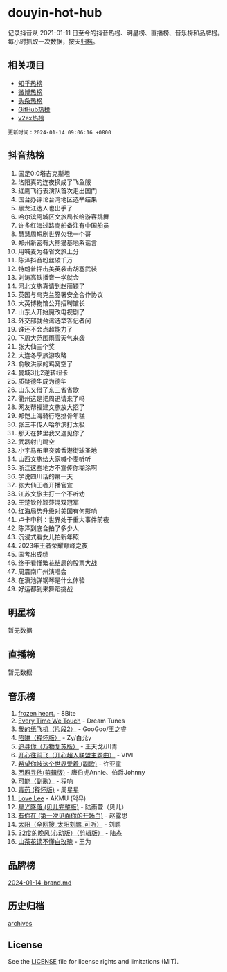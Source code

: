 # douyin-hot-hub

记录抖音从 2021-01-11 日至今的抖音热榜、明星榜、直播榜、音乐榜和品牌榜。每小时抓取一次数据，按天[归档](archives)。

## 相关项目

- [知乎热榜](https://github.com/lonnyzhang423/zhihu-hot-hub)
- [微博热榜](https://github.com/lonnyzhang423/weibo-hot-hub)
- [头条热榜](https://github.com/lonnyzhang423/toutiao-hot-hub)
- [GitHub热榜](https://github.com/lonnyzhang423/github-hot-hub)
- [v2ex热榜](https://github.com/lonnyzhang423/v2ex-hot-hub)


`更新时间：2024-01-14 09:06:16 +0800`

## 抖音热榜

1. 国足0:0塔吉克斯坦
1. 洛阳真的连夜换成了飞鱼服
1. 红鹰飞行表演队首次走出国门
1. 国台办评论台湾地区选举结果
1. 黑龙江达人也出手了
1. 哈尔滨阿城区文旅局长给游客跳舞
1. 许多红海过路商船备注有中国船员
1. 慧慧周短剧世界欠我一个哥
1. 郑州新密有大熊猫基地系谣言
1. 用喊麦为各省文旅上分
1. 陈泽抖音粉丝破千万
1. 特朗普抨击美英袭击胡塞武装
1. 刘涛高铁播音一学就会
1. 河北文旅真请到赵丽颖了
1. 英国与乌克兰签署安全合作协议
1. 大英博物馆公开招聘馆长
1. 山东人开始魔改电视剧了
1. 外交部就台湾选举答记者问
1. 谁还不会点超能力了
1. 下周大范围雨雪天气来袭
1. 张大仙三个奖
1. 大连冬季旅游攻略
1. 俞敏洪家的鸡窝空了
1. 曼城3比2逆转纽卡
1. 质疑德华成为德华
1. 山东又借了东三省省歌
1. 衢州这是把周迅请来了吗
1. 网友帮福建文旅放大招了
1. 郑恺上海骑行吃排骨年糕
1. 张三丰传人哈尔滨打太极
1. 那天在梦里我又遇见你了
1. 武磊射门踢空
1. 小宇马布里突袭香港街球圣地
1. 山西文旅给大家喊个麦听听
1. 浙江这些地方不宣传你糊涂啊
1. 学说四川话的第一天
1. 张大仙王者开播官宣
1. 江苏文旅主打一个不听劝
1. 王楚钦孙颖莎混双冠军
1. 红海局势升级对美国有何影响
1. 卢卡申科：世界处于重大事件前夜
1. 陈泽到底合拍了多少人
1. 沉浸式看女儿拍新年照
1. 2023年王者荣耀巅峰之夜
1. 国考出成绩
1. 终于看懂繁花结局的股票大战
1. 周震南广州演唱会
1. 在滇池弹钢琴是什么体验
1. 好运都到来舞蹈挑战

## 明星榜

暂无数据

## 直播榜

暂无数据

## 音乐榜

1. [frozen heart.](https://sf3-cdn-tos.douyinstatic.com/obj/tos-cn-ve-2774/oIIWJfyjIACZA9zQMtnJ6hQQhFC4vhCupoRBsO) - 8Bite
1. [Every Time We Touch](https://sf86-cdn-tos.douyinstatic.com/obj/tos-cn-ve-2774/ogN6lUKQeBBfEVhIOMikG1CcJjugxk1tztZyhP) - Dream Tunes
1. [我的纸飞机（片段2）](https://sf6-cdn-tos.douyinstatic.com/obj/tos-cn-ve-2774/oM2ZrKcg2CD5AeRB2gkeXOFB1IxAGJdZPazYHf) - GooGoo/王之睿
1. [陷阱（释怀版）](https://sf86-cdn-tos.douyinstatic.com/obj/tos-cn-ve-2774/oE8C21LeZrzKLDFfQYgMzx4GAIHageG5IzayY7) - Zy/白允y
1. [追寻你（万物复苏版）](https://sf86-cdn-tos.douyinstatic.com/obj/tos-cn-ve-2774/oYeAZJsbjIDit9APmBg8u6uDUQnHmoCf3gbo74) - 王天戈/川青
1. [开心往前飞（开心超人联盟主题曲）](https://sf86-cdn-tos.douyinstatic.com/obj/tos-cn-ve-2774/9d8fb7c82cf1421fb93a9fe925275e0a) - VIVI
1. [希望你被这个世界爱着 (副歌)](https://sf3-cdn-tos.douyinstatic.com/obj/tos-cn-ve-2774/oUHCmWQfZlE3QQBKBeD8rCFLpJzPgCpImhsxMt) - 许亚童
1. [西厢寻他(剪辑版)](https://sf86-cdn-tos.douyinstatic.com/obj/tos-cn-ve-2774/oUsAVfAQKlRNxEv5qxvIB8o5qmIWUcXbzJKJhw) - 唐伯虎Annie、伯爵Johnny
1. [可能（副歌）](https://sf3-cdn-tos.douyinstatic.com/obj/tos-cn-ve-2774/cde1731888894259b333569393c2fb51) - 程响
1. [毒药 (释怀版)](https://sf3-cdn-tos.douyinstatic.com/obj/tos-cn-ve-2774/oYILMEAzspdZBIzy4frJNB8ZHPHWAhiwowd4Ad) - 周星星
1. [Love Lee](https://sf86-cdn-tos.douyinstatic.com/obj/tos-cn-ve-2774/o05GbkJGbCBTdDnMtB0fwOYgkeZp23vrWQDQBS) - AKMU (악뮤)
1. [星光降落 (贝儿完整版)](https://sf86-cdn-tos.douyinstatic.com/obj/tos-cn-ve-2774/okwB9hAwyAtsFFkFBzAX1hOOfQuIoMNs0W2Mwr) - 陆雨萱（贝儿）
1. [有你在 (第一次见面你的开场白)](https://sf86-cdn-tos.douyinstatic.com/obj/tos-cn-ve-2774/oAthrQ3ClJBfI57uBoFEgNDYtNCZ0TSYQQfxQ0) - 赵露思
1. [太阳（全网搜_太阳刘鹏_可听）](https://sf6-cdn-tos.douyinstatic.com/obj/tos-cn-ve-2774/ogWbyIQnlBFImVbeDocRdCIYtBHlbJXgfZMvgz) - 刘鹏
1. [32度的晚风(心动版）（剪辑版）](https://sf86-cdn-tos.douyinstatic.com/obj/tos-cn-ve-2774/owNyabsyWdzUulxhoJfK8IBXgp0UMQAHpvGh2B) - 陆杰
1. [山茶花读不懂白玫瑰](https://sf3-cdn-tos.douyinstatic.com/obj/tos-cn-ve-2774/osfn8B7DktrRHEPJgPCfDbw7QDQEkwC16BxZg9) - 王为

## 品牌榜

[2024-01-14-brand.md](archives/2024-01-14-brand.md)

## 历史归档

[archives](archives)

## License

See the [LICENSE](LICENSE) file for license rights and limitations (MIT).
